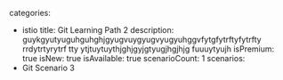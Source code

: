categories:
  - istio
title: Git Learning Path 2
description: guykgyutyuguhguhghjgyugvuygyugvyugyuhggvfytgfytrftyfytrfty rrdytrtyrytrf tty ytjtuytuythjghjgyjgtyugjhgjhjg fuuuytyujh
isPremium: true
isNew: true
isAvailable: true
scenarioCount: 1
scenarios: 
  - Git Scenario 3
